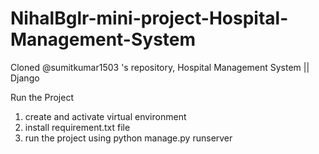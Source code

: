 # NihalBglr-mini-project-Hospital-Management-System
Cloned  @sumitkumar1503 's  repository,   Hospital Management System || Django


Run the Project
1. create and activate virtual environment
2. install requirement.txt file
3. run the project using python manage.py runserver
